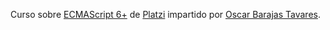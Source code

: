 Curso sobre [ECMAScript 6+](https://platzi.com/clases/ecmascript-6/ "ECMAScript 6+") de [Platzi](https://platzi.com/ "Platzi") impartido por [Oscar Barajas Tavares](https://github.com/gndx "Oscar Barajas Tavares").